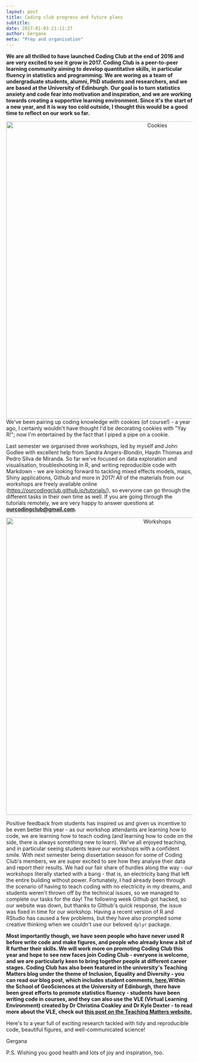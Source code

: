 ```yaml
---
layout: post
title: Coding club progress and future plans
subtitle:
date: 2017-01-03 21:11:27
author: Gergana
meta: "Prep and organisation"
---
```


<b>We are all thrilled to have launched Coding Club at the end of 2016 and are very excited to see it grow in 2017. Coding Club is a peer-to-peer learning community aiming to develop quantitative skills, in particular fluency in statistics and programming. We are woring as a team of undergraduate students, alumni, PhD students and researchers, and we are based at the University of Edinburgh. Our goal is to turn statistics anxiety and code fear into motivation and inspiration, and we are working towards creating a supportive learning environment. Since it's the start of a new year, and it is way too cold outside, I thought this would be a good time to reflect on our work so far.</b>

<center><img src="https://lh5.googleusercontent.com/nhNIrOQdQgq9_oAuI_owco4YhGaKL88PIdFLJIvGslu4VXDik6pwNWNJkRWv7s_3qp7VNuKG59fOWmc=w1919-h859-rw" alt="Cookies" style="width: 800px;"/></center>
We've been pairing up coding knowledge with cookies (of course!) - a year ago, I certainly wouldn't have thought I'd be decorating cookies with "Yay R!"; now I'm entertained by the fact that I piped a pipe on a cookie.

Last semester we organised three workshops, led by myself and John Godlee with excellent help from Sandra Angers-Blondin, Haydn Thomas and Pedro Silva de Miranda. So far we've focused on data exploration and visualisation, troubleshooting in R, and writing
reproducible code with Markdown - we are looking forward to tackling mixed effects models, maps, Shiny applications, Github and more in 2017! All of the materials from our workshops are freely available online (https://ourcodingclub.github.io/tutorials/), so everyone can go through the different tasks in their own time as well. If you are going through the tutorials remotely, we are very happy to answer questions at <b>ourcodingclub@gmail.com.</b>

<center><img src="https://lh3.googleusercontent.com/MnXtHIhvF3-iXkJ0ujcMC12tNTQrRxfTqCtdkiJb5WAAdLAeW41clasjTOOvmwJ63wezgvZRX1nfQUA=w1919-h859-rw" alt="Workshops" style="width: 800px;"/></center>

Positive feedback from students has inspired us and given us incentive to be even better this year - as our workshop attendants are learning how to code, we are learning how to teach coding (and learning how to code on the side, there is always something new to learn). We've all enjoyed teaching, and in particular seeing students leave our workshops with a confident smile. With next semester being dissertation season for some of Coding Club's members, we are super excited to see how they analyse their data and report their results.
We had our fair share of hurdles along the way - our workshops literally started with a bang - that is, an electricity bang that left the entire building without power. Fortunately, I had already been through the scenario of having to teach coding with no electricity in my dreams, and students weren't thrown off by the technical issues, so we managed to complete our tasks for the day! The following week Github got hacked, so our website was down, but thanks to Github's quick response, the issue was fixed in time for our workshop. Having a recent version of R and RStudio has caused a few problems, but they have also prompted some creative thinking when we couldn't use our beloved `dplyr` package.

<b>Most importantly though, we have seen people who have never used R before write code and make figures, and people who already knew a bit of R further their skills. We will work more on promoting Coding Club this year and hope to see new faces join Coding Club - everyone is welcome, and we are particularly keen to bring together people at different career stages.
Coding Club has also been featured in the university's Teaching Matters blog under the theme of Inclusion, Equality and Diversity - you can read our blog post, which includes student comments, <a href="http://www.teaching-matters-blog.ed.ac.uk/?p=1129">here.</a>Within the School of GeoSciences at the University of Edinburgh, there have been great efforts to promote statistics fluency - students have been writing code in courses, and they can also use the VLE (Virtual Learning Environment) created by Dr Christina Coakley and Dr Kyle Dexter - to read more about the VLE, check out <a href="http://www.ed.ac.uk/staff/teaching-matters/focus-school/school-of-geosciences/virtual-learning-for-undergraduate-students">this post on the Teaching Matters website.</a></b>

Here's to a year full of exciting research tackled with tidy and reproducible code, beautiful figures, and well-communicated science!

Gergana

P.S. Wishing you good health and lots of joy and inspiration, too.

